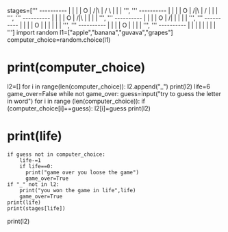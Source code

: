  stages=['''
        ----------
             |    |
             |    |
             O    |
            /|\   |
            / \   |
                  |
                  |
        ''',
        '''
        ----------
             |    |
             |    |
             O    |
            /|\   |
            /     |
                  |
                  |
        ''',
        '''
        ----------
             |    |
             |    |
             O    |
            /|\   |
                  |
                  |
                  |
        ''',
        '''
        ----------
             |    |
             |    |
             O    |
            /|    |
                  |
                  |
                  |
        ''',
        '''
        ----------
             |    |
             |    |
             O    |
             |    |
                  |
                  |
                  |
        ''',
        '''
        ----------
             |    |
             |    |
             O    |
                  |
                  |
                  |
        ''',
        '''
        ----------
             |    |
             |    |
                  |
                  |
                  |
                  |
        ''']
import random
l1=["apple","banana","guvava","grapes"]
computer_choice=random.choice(l1)
# print(computer_choice)
l2=[]
for i in range(len(computer_choice)):
    l2.append("_")
print(l2)
life=6
game_over=False
while not game_over:
    guess=input("try to guess the letter in word")
    for i in range (len(computer_choice)):
        if (computer_choice[i]==guess):
            l2[i]=guess
    print(l2)
   # print(life)
    if guess not in computer_choice:
        life-=1
        if life==0:
          print("game over you loose the game")
          game_over=True
    if "_" not in l2:
        print("you won the game in life",life)
        game_over=True
    print(life)
    print(stages[life])
print(l2)
